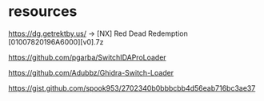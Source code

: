 # resources

https://dg.getrektby.us/ -> [NX] Red Dead Redemption [01007820196A6000][v0].7z

https://github.com/pgarba/SwitchIDAProLoader

https://github.com/Adubbz/Ghidra-Switch-Loader

https://gist.github.com/spook953/2702340b0bbbcbb4d56eab716bc3ae37
